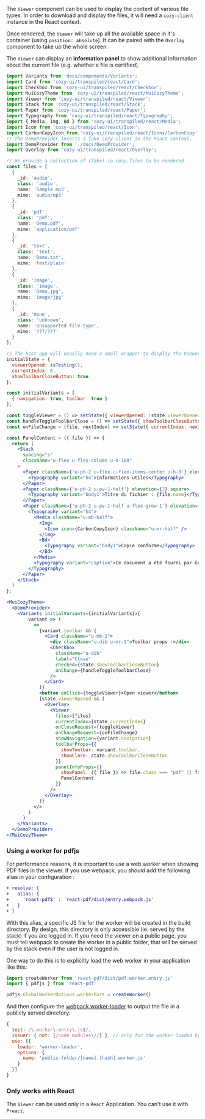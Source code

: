 The `Viewer` component can be used to display the content of various file types. In order to download and display the files, it will need a `cozy-client` instance in the React context.

Once rendered, the `Viewer` will take up all the available space in it's container (using `position: absolute`). It can be paired with the `Overlay` component to take up the whole screen.

The `Viewer` can display an **information panel** to show additional information about the current file (e.g. whether a file is certified).

```jsx
import Variants from 'docs/components/Variants';
import Card from 'cozy-ui/transpiled/react/Card';
import Checkbox from 'cozy-ui/transpiled/react/Checkbox';
import MuiCozyTheme from 'cozy-ui/transpiled/react/MuiCozyTheme';
import Viewer from 'cozy-ui/transpiled/react/Viewer';
import Stack from 'cozy-ui/transpiled/react/Stack';
import Paper from 'cozy-ui/transpiled/react/Paper';
import Typography from 'cozy-ui/transpiled/react/Typography';
import { Media, Img, Bd } from 'cozy-ui/transpiled/react/Media';
import Icon from 'cozy-ui/transpiled/react/Icon';
import CarbonCopyIcon from 'cozy-ui/transpiled/react/Icons/CarbonCopy';
// The DemoProvider inserts a fake cozy-client in the React context.
import DemoProvider from './docs/DemoProvider';
import Overlay from 'cozy-ui/transpiled/react/Overlay';

// We provide a collection of (fake) io.cozy.files to be rendered
const files = [
  {
    _id: 'audio',
    class: 'audio',
    name: 'Sample.mp3',
    mime: 'audio/mp3'
  },
  {
    _id: 'pdf',
    class: 'pdf',
    name: 'Demo.pdf',
    mime: 'application/pdf'
  },
  {
    _id: 'text',
    class: 'text',
    name: 'Demo.txt',
    mime: 'text/plain'
  },
  {
    _id: 'image',
    class: 'image',
    name: 'Demo.jpg',
    mime: 'image/jpg'
  },
  {
    _id: 'none',
    class: 'unknown',
    name: 'Unsupported file type',
    mime: '???/???'
  }
];

// The host app will usually need a small wrapper to display the Viewer. This is a very small example of such a wrapper that handles opening, closing, and navigating between files.
initialState = {
  viewerOpened: isTesting(),
  currentIndex: 0,
  showToolbarCloseButton: true
};

const initialVariants = [
  { navigation: true, toolbar: true }
];

const toggleViewer = () => setState({ viewerOpened: !state.viewerOpened });
const handleToggleToolbarClose = () => setState({ showToolbarCloseButton: !state.showToolbarCloseButton });
const onFileChange = (file, nextIndex) => setState({ currentIndex: nextIndex });

const PanelContent = ({ file }) => {
  return (
    <Stack
      spacing="s"
      className="u-flex u-flex-column u-h-100"
    >
      <Paper className={'u-ph-2 u-flex u-flex-items-center u-h-3'} elevation={2} square>
        <Typography variant="h4">Informations utiles</Typography>
      </Paper>
      <Paper className={'u-ph-2 u-pv-1-half'} elevation={2} square>
        <Typography variant="body1">Titre du fichier : {file.name}</Typography>
      </Paper>
      <Paper className={'u-ph-2 u-pv-1-half u-flex-grow-1'} elevation={2} square>
        <Typography variant="h4">
          <Media className="u-mb-half">
            <Img>
              <Icon icon={CarbonCopyIcon} className="u-mr-half" />
            </Img>
            <Bd>
              <Typography variant="body1">Copie conforme</Typography>
            </Bd>
          </Media>
          <Typography variant="caption">Ce document a été fourni par Grand Lyon. Il est défini “authentique et original” par Cozy Cloud, hébergeur de votre Cozy, car il peut affirmer qu'il provient directement du service du Grand Lyon, sans qu’il n’ait subit aucune modification.</Typography>
        </Typography>
      </Paper>
    </Stack>
  )
};

<MuiCozyTheme>
  <DemoProvider>
    <Variants initialVariants={initialVariants}>{
        variant => (
          <>
            {variant.toolbar && (
              <Card className="u-mb-1">
                <div className="u-dib u-mr-1">Toolbar props :</div>
                <Checkbox
                  className="u-dib"
                  label="Close"
                  checked={state.showToolbarCloseButton}
                  onChange={handleToggleToolbarClose}
                />
              </Card>
            )}
            <button onClick={toggleViewer}>Open viewer</button>
            {state.viewerOpened && (
              <Overlay>
                <Viewer
                  files={files}
                  currentIndex={state.currentIndex}
                  onCloseRequest={toggleViewer}
                  onChangeRequest={onFileChange}
                  showNavigation={variant.navigation}
                  toolbarProps={{
                    showToolbar: variant.toolbar,
                    showClose: state.showToolbarCloseButton
                  }}
                  panelInfoProps={{
                    showPanel: ({ file }) => file.class === "pdf" || file.class === "audio",
                    PanelContent
                  }}
                />
              </Overlay>
            )}
          </>
        )
      }
    </Variants>
  </DemoProvider>
</MuiCozyTheme>
```

### Using a worker for pdfjs

For performance reasons, it is important to use a web worker when showing PDF files in the viewer. If you use webpack, you should add the following alias in your configuration :

```diff
+ resolve: {
+   alias: {
+     'react-pdf$' : 'react-pdf/dist/entry.webpack.js'
+   }
+ }
```

With this alias, a specific JS file for the worker will be created in the build directory. By design, this directory is only accessible (ie. served by the stack) if you are logged in. If you need the viewer on a public page, you must tell webpack to create the worker in a public folder, that will be served by the stack even if the user is not logged in.

One way to do this is to explicitly load the web worker in your application like this:

```js static
import createWorker from 'react-pdf/dist/pdf.worker.entry.js'
import { pdfjs } from 'react-pdf'

pdfjs.GlobalWorkerOptions.workerPort = createWorker()
```

And then configure the [webpack worker-loader](https://github.com/webpack-contrib/worker-loader) to output the file in a publicly served directory:

```js static
{
  test: /\.worker\.entry\.js$/,
  issuer: { not: [/node_modules\//] }, // only for the worker loaded by the app, leave the workers created by dependencies alone
  use: [{
    loader: 'worker-loader',
    options: {
      name: 'public-folder/[name].[hash].worker.js'
    }
  }]
}
```

### Only works with React

The `Viewer` can be used only in a `React` Application. You can't use it with `Preact`.
